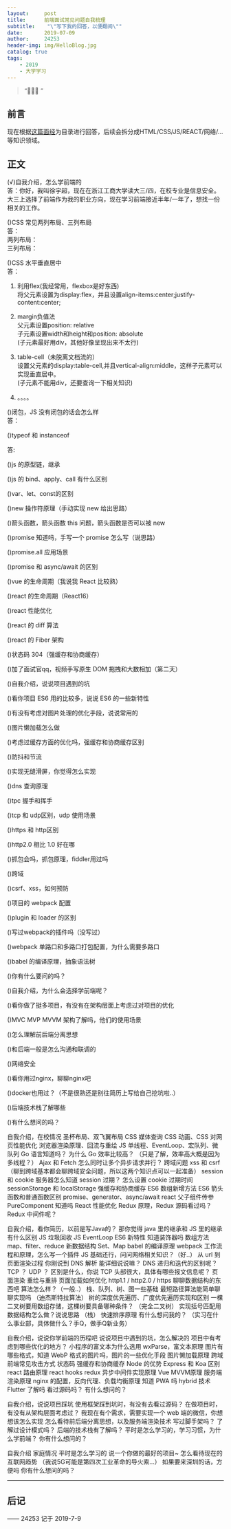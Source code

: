 ```yaml
---
layout:     post
title:      前端面试常见问题自我梳理
subtitle:    "\"写下我的回答，以便翻阅\""
date:       2019-07-09
author:     24253
header-img: img/HelloBlog.jpg
catalog: true
tags:
    - 2019
    - 大学学习
---
```


> “🙉🙉🙉 ”

## 前言

现在根据[这篇面经](https://www.nowcoder.com/discuss/197801)为目录进行回答，后续会拆分成HTML/CSS/JS/REACT/网络/...等知识领域。

## 正文

(√)自我介绍，怎么学前端的  
答：你好，我叫徐宇超，现在在浙江工商大学读大三/四，在校专业是信息安全。大三上选择了前端作为我的职业方向，现在学习前端接近半年/一年了，想找一份相关的工作。

()CSS 常见两列布局、三列布局  
答：  
两列布局：  
三列布局：

()CSS 水平垂直居中  
答：  
1. 利用flex(我经常用，flexbox是好东西)  
将父元素设置为display:flex，并且设置align-items:center;justify-content:center;

2. margin负值法  
父元素设置position: relative  
子元素设置width和height和position: absolute  
(子元素最好用div，其他好像呈现出来不太行)

3. table-cell（未脱离文档流的）  
设置父元素的display:table-cell,并且vertical-align:middle，这样子元素可以实现垂直居中。  
(子元素不能用div，还要查询一下相关知识)

4. 。。。。

()闭包，JS 没有闭包的话会怎么样  
答：

()typeof 和 instanceof

答:

()js 的原型链，继承

()js 的 bind、apply、call 有什么区别

()var、let、const的区别

()new 操作符原理（手动实现 new 给出思路）

()箭头函数，箭头函数 this 问题，箭头函数是否可以被 new

()promise 知道吗，手写一个 promise 怎么写（说思路）

()promise.all 应用场景

()promise 和 async/await 的区别

()vue 的生命周期（我说我 React 比较熟）

()react 的生命周期（React16）

()react 性能优化

()react 的 diff 算法

()react 的 Fiber 架构

()状态码 304（强缓存和协商缓存）

()加了面试官qq，视频手写原生 DOM 拖拽和大数相加（第二天）

()自我介绍，说说项目遇到的坑

()看你项目 ES6 用的比较多，说说 ES6 的一些新特性

()有没有考虑对图片处理的优化手段，说说常用的

()图片懒加载怎么做

()考虑过缓存方面的优化吗，强缓存和协商缓存区别

()防抖和节流

()实现无缝滑屏，你觉得怎么实现

()dns 查询原理

()tpc 握手和挥手

()tcp 和 udp区别，udp 使用场景

()https 和 http区别

()http2.0 相比 1.0 好在哪

()抓包会吗，抓包原理，fiddler用过吗

()跨域

()csrf、xss，如何预防

()项目的 webpack 配置

()plugin 和 loader 的区别

()写过webpack的插件吗（没写过）

()webpack 单路口和多路口打包配置，为什么需要多路口

()babel 的编译原理，抽象语法树

()你有什么要问的吗？

()自我介绍，为什么会选择学前端呢？

()看你做了挺多项目，有没有在架构层面上考虑过对项目的优化

()MVC MVP MVVM 架构了解吗，他们的使用场景

()怎么理解前后端分离思想

()和后端一般是怎么沟通和联调的

()网络安全

()看你用过nginx，聊聊nginx吧

()docker也用过？（不是很熟还是别往简历上写给自己挖坑啦..）

()后端技术栈了解哪些

()有什么想问的吗？

自我介绍，在校情况
圣杯布局、双飞翼布局
CSS 媒体查询
CSS 动画、CSS 对网页性能优化
浏览器渲染原理、回流与重绘
JS 单线程、EventLoop、宏队列、微队列
Go 语言知道吗？ 为什么 Go 效率比较高？ （只是了解，效率高大概是因为多线程？）
Ajax 和 Fetch
怎么同时让多个异步请求并行？
跨域问题
xss 和 csrf （聊到跨域基本都会聊跨域安全问题，所以这两个知识点可以一起准备）
session 和 cookie
服务器怎么知道 session 过期？
怎么设置 cookie 过期时间
sessionStorage 和 localStorage
强缓存和协商缓存
ES6 数组新增方法
ES6 箭头函数和普通函数区别
promise、generator、async/await
react 父子组件传参
PureComponent 知道吗
React 性能优化
Redux 原理，Redux 源码看过吗？ Redux 中间件呢？

自我介绍，看你简历，以前是写Java的？
那你觉得 java 里的继承和 JS 里的继承有什么区别
JS 垃圾回收
JS EventLoop
ES6 新特性
知道装饰器吗
数组方法 map、filter、reduce
新数据结构 Set、Map
babel 的编译原理
webpack 工作流程和原理，怎么写一个插件
JS 基础还行，问问网络相关知识？（好..）
从 url 到页面渲染过程
你刚说到 DNS 解析 能详细说说嘛？ DNS 递归和迭代的区别呢？
TCP ？ UDP ？ 区别是什么，你说 TCP 头部很大，具体有哪些报文信息呢？
页面渲染 重绘与重排 页面加载如何优化
http1.1 / http2.0 / https
聊聊数据结构的东西吧  算法怎么样？（一般..）
栈、队列、树、图一些基础
最短路径算法能简单聊聊实现吗 （迪杰斯特拉算法）
树的深度优先遍历、广度优先遍历实现和区别
一棵二叉树要用数组存储，这棵树要具备哪种条件？ （完全二叉树）
实现括号匹配用数据结构怎么做？说说思路 （栈）
快速排序原理
有什么想问我的？ （实习在什么事业部，具体做什么？手Q，做手Q新业务）

自我介绍，说说你学前端的历程吧
说说项目中遇到的坑，怎么解决的
项目中有考虑到哪些优化的地方？
小程序的富文本为什么选用 wxParse，富文本原理
图片有哪些格式，知道 WebP 格式的图片吗，图片的一些优化手段
图片懒加载原理
跨域
前端常见攻击方式
状态码
强缓存和协商缓存
Node 的优势
Express 和 Koa 区别
react 路由原理
react hooks
redux 异步中间件实现原理
Vue MVVM原理
服务端渲染原理
nginx 的配置，反向代理、负载均衡原理
知道 PWA 吗
hybrid 技术
Flutter 了解吗
看过源码吗？
有什么想问的？

自我介绍，说说项目踩坑
使用框架踩到坑时，有没有去看过源码？
在做项目时，有没有从架构层面考虑过？
我现在有个需求，需要实现一个 web 端的微信，你想想该怎么实现
怎么看待前后端分离思想，以及服务端渲染技术
写过脚手架吗？
了解过设计模式吗？
后端的技术栈有了解吗？
平时是怎么学习的，学习习惯，为什么学前端？
你有什么想问的？

自我介绍
家庭情况
平时是怎么学习的
说一个你做的最好的项目~
怎么看待现在的互联网趋势 （我说5G可能是第四次工业革命的导火索...）
如果要来深圳的话，方便吗
你有什么想问的吗？

---


## 后记


—— 24253 记于 2019-7-9


